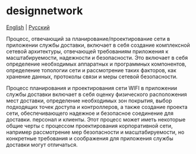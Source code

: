 # designnetwork

[English](designnetwork.md) | [Русский](designnetwork.ru.md)

Процесс, отвечающий за планирование/проектирование сети в приложении службы доставки, включает в себя создание комплексной сетевой архитектуры, отвечающей требованиям приложения к масштабируемости, надежности и безопасности. Это включает в себя определение необходимых аппаратных и программных компонентов, определение топологии сети и рассмотрение таких факторов, как хранение данных, протоколы связи и меры сетевой безопасности.

Процесс планирования и проектирования сети WIFI в приложении службы доставки включает в себя оценку физического расположения мест доставки, определение необходимых зон покрытия, выбор подходящих точек доступа и контроллеров, а также создание проекта сети, обеспечивающего надежное и безопасное соединение для доставки. персонал и клиенты. Этот процесс может иметь некоторые общие черты с процессом проектирования корпоративной сети, например рассмотрение мер безопасности и масштабируемости, но конкретные требования и соображения для приложения службы доставки могут отличаться.
